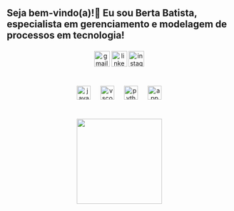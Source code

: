 
<h2 align="left">Seja bem-vindo(a)!👋 Eu sou Berta Batista, especialista em gerenciamento e modelagem de processos em tecnologia!</h2>

###

<div align="center">
  <img src="https://img.shields.io/static/v1?message=Gmail&logo=gmail&label=&color=D14836&logoColor=white&labelColor=&style=for-the-badge" height="35" alt="gmail logo"  />
  <img src="https://img.shields.io/static/v1?message=LinkedIn&logo=linkedin&label=&color=0077B5&logoColor=white&labelColor=&style=for-the-badge" height="35" alt="linkedin logo"  />
  <img src="https://img.shields.io/static/v1?message=Instagram&logo=instagram&label=&color=E4405F&logoColor=white&labelColor=&style=for-the-badge" height="35" alt="instagram logo"  />
</div>

###

<br clear="both">

<div align="center">
  <img src="https://skillicons.dev/icons?i=js" height="31" alt="javascript logo"  />
  <img width="14" />
  <img src="https://cdn.jsdelivr.net/gh/devicons/devicon/icons/vscode/vscode-original.svg" height="31" alt="vscode logo"  />
  <img width="14" />
  <img src="https://cdn.jsdelivr.net/gh/devicons/devicon/icons/python/python-original.svg" height="31" alt="python logo"  />
  <img width="14" />
  <img src="https://cdn.jsdelivr.net/gh/devicons/devicon/icons/appwrite/appwrite-original.svg" height="31" alt="appwrite logo"  />
</div>

###

<br clear="both">

<div align="center">
  <img height="191" src="https://media3.giphy.com/media/v1.Y2lkPTc5MGI3NjExb3d4Ym9zdTJhN3BocGl0MTd3cmkzZWpycDE0emtzaGExNWpoZnVqYSZlcD12MV9pbnRlcm5hbF9naWZfYnlfaWQmY3Q9Zw/imZOcf2IbVknXjBn1T/giphy.gif"  />
</div>

###
